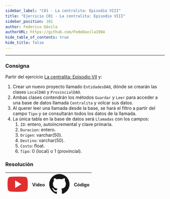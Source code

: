 ```yaml
---
sidebar_label: "C01 - La centralita: Episodio VIII"
title: "Ejercicio C01 - La centralita: Episodio VIII"
sidebar_position: 101
author: Federico Dávila
authorURL: https://github.com/FedeDavila1984
hide_table_of_contents: true
hide_title: false
---
```

---

### Consigna
Partir del ejercicio [La centralita: Episodio VII](../../15-serializacion/Ejercicios/C02-la-centralita-episodio-VII.md) y:

1. Crear un nuevo proyecto llamado `EntidadesDAO`, dónde se crearán las clases `LocalDAO` y `ProvincialDAO`.
2. Ambas clases contendrán los métodos `Guardar` y `Leer` para acceder a una base de datos llamada `Centralita` y volcar sus datos.
3. Al querer leer una llamada desde la base, se hará el filtro a partir del campo `Tipo` y se consultarán todos los datos de la llamada.
4. La única tabla en la base de datos será `Llamadas` con los campos:
   1. `ID`: entero, autoincremental y clave primaria.
   2. `Duracion`: entero.
   3. `Origen`: varchar(50).
   4. `Destino`: varchar(50).
   5. `Costo`: float.
   6. `Tipo`: 0 (local) o 1 (provincial).

### Resolución
| ![img](/base/youtube.svg) | Video | ![img](/base/github.svg) | Código |
| :-----------------------: | :---: | :----------------------: | :----: |